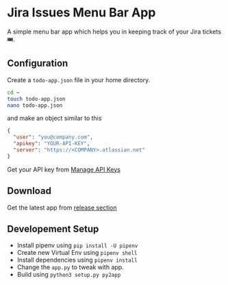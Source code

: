 # Jira Issues Menu Bar App

A simple menu bar app which helps you in keeping track of your Jira tickets 🎟.

## Configuration

Create a `todo-app.json` file in your home directory.

```sh
cd ~
touch todo-app.json
nano todo-app.json
```

and make an object similar to this

```json
{
  "user": "you@company.com",
  "apikey": "YOUR-API-KEY",
  "server": "https://<COMPANY>.atlassian.net"
}
```

Get your API key from [Manage API Keys](https://id.atlassian.com/manage/api-tokens)

## Download

Get the latest app from [release section](https://github.com/aashutoshrathi/Jira-Todo-MenubarApp/releases)

## Developement Setup

- Install pipenv using `pip install -U pipenv`
- Create new Virtual Env using `pipenv shell`
- Install dependencies using `pipenv install`
- Change the `app.py` to tweak with app.
- Build using `python3 setup.py py2app`
